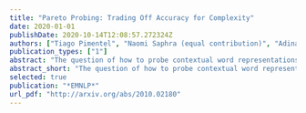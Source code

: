 ```yaml
---
title: "Pareto Probing: Trading Off Accuracy for Complexity"
date: 2020-01-01
publishDate: 2020-10-14T12:08:57.272324Z
authors: ["Tiago Pimentel", "Naomi Saphra (equal contribution)", "Adina Williams", "Ryan Cotterell"]
publication_types: ["1"]
abstract: "The question of how to probe contextual word representations in a way that is principled and useful has seen significant recent attention. In our contribution to this discussion, we argue, first, for a probe metric that reflects the trade-off between probe complexity and performance: the Pareto hypervolume. To measure complexity, we present a number of parametric and non-parametric metrics. Our experiments with such metrics show that probe's performance curves often fail to align with widely accepted rankings between language representations (with, e.g., non-contextual representations outperforming contextual ones). These results lead us to argue, second, that common simplistic probe tasks such as POS labeling and dependency arc labeling, are inadequate to evaluate the properties encoded in contextual word representations. We propose full dependency parsing as an example probe task, and demonstrate it with the Pareto hypervolume. In support of our arguments, the results of this illustrative experiment conform closer to accepted rankings among contextual word representations."
abstract_short: "The question of how to probe contextual word representations in a way that is principled and useful has seen significant recent attention. In our contribution to this discussion, we argue, first, for a probe metric that reflects the trade-off between probe complexity and performance: the Pareto hypervolume."
selected: true
publication: "*EMNLP*"
url_pdf: "http://arxiv.org/abs/2010.02180"
---
```

